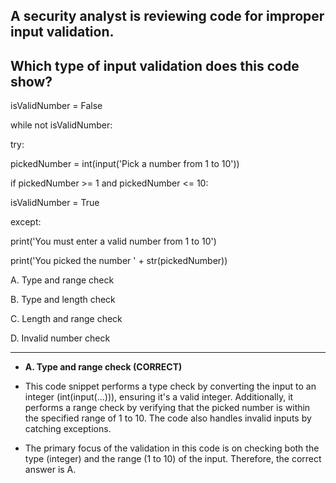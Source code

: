 ## A security analyst is reviewing code for improper input validation.   
 
## Which type of input validation does this code show?
 
isValidNumber = False 

while not isValidNumber: 

try: 

pickedNumber = int(input('Pick a number from 1 to 10')) 

if pickedNumber >= 1 and pickedNumber <= 10: 

 isValidNumber = True 
 
except: 

print('You must enter a valid number from 1 to 10') 

print('You picked the number ' + str(pickedNumber)) 

 
A. Type and range check

B. Type and length check

C. Length and range check

D. Invalid number check

---

- **A. Type and range check (CORRECT)**

- This code snippet performs a type check by converting the input to an integer (int(input(...))), ensuring it's a valid integer. Additionally, it performs a range check by verifying that the picked number is within the specified range of 1 to 10. The code also handles invalid inputs by catching exceptions.

- The primary focus of the validation in this code is on checking both the type (integer) and the range (1 to 10) of the input. Therefore, the correct answer is A.
